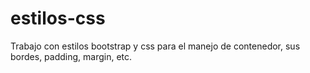 # estilos-css
Trabajo con estilos bootstrap y css para el manejo de contenedor, sus bordes, padding, margin, etc.
